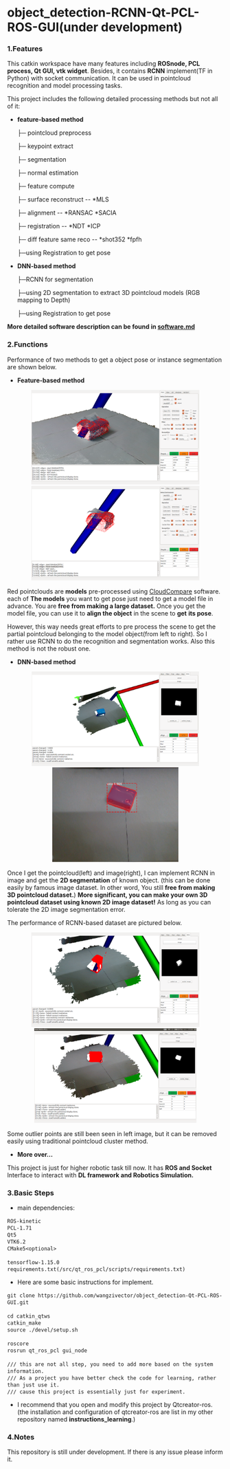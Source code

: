 # object_detection-RCNN-Qt-PCL-ROS-GUI(under development)

### 1.Features

This catkin workspace have many features including **ROSnode, PCL process, Qt GUI, vtk widget**.
Besides, it contains **RCNN** implement(TF in Python) with socket communication.
It can be used in pointcloud recognition and model processing tasks.

This project includes the following detailed processing methods but not all of it:

* **feature-based method**

  ├─ pointcloud preprocess
  
  ├─ keypoint extract
  
  ├─ segmentation
  
  ├─ normal estimation
  
  ├─ feature compute
  
  ├─ surface reconstruct -- *MLS
  
  ├─ alignment -- *RANSAC *SACIA
  
  ├─ registration -- *NDT *ICP
  
  ├─ diff feature same reco -- *shot352 *fpfh

  ├─using Registration to get pose

  

* **DNN-based method**

  ├─RCNN for segmentation

  ├─using 2D segmentation to extract 3D pointcloud models (RGB mapping to Depth)

  ├─using Registration to get pose

  

**More detailed software description can be found in [software.md](./software.md)**

### 2.Functions

Performance of two methods to get a object pose or instance segmentation are shown below.

* **Feature-based method <hand craft descriptor>**

<div align="center"> <img src="./assets/pics/c.png" height="220" /><img src="./assets/pics/b.png" height="220" /></div>

Red pointclouds are **models** pre-processed using [CloudCompare](http://cloudcompare.org/) software. each of **The models** you want to get pose just need to get a model file in advance. You are **free from making a large dataset.** Once you get the model file, you can use it to **align the object** in the scene to **get** **its pose**.

However, this way needs great efforts to pre process the scene to get the partial pointcloud belonging to the model object(from left to right). So I rather use RCNN to do the recognition and segmentation works. Also this method is not the robust one.

* **DNN-based method<RCNN>**

<div align="center"> <img src="./assets/pics/d.png" height="220" /><img src="./assets/pics/i.png" height="220" /></div>

Once I get the pointcloud(left) and image(right), I can implement RCNN in image and get the **2D segmentation** of known object. (this can be done easily by famous image dataset. In other word, You still **free from making 3D pointcloud dataset.**) **More significant, you can make your own 3D pointcloud dataset using known 2D image dataset!** As long as you can tolerate the 2D image segmentation error.

The performance of RCNN-based dataset are pictured below.

<div align="center"> <img src="./assets/pics/h.png" height="220" /><img src="./assets/pics/j.png" height="220" /></div>

 Some outlier points are still been seen in left image, but it can be removed easily using traditional pointcloud cluster method.

* **More over...**

This project is just for higher robotic task till now. It has **ROS and Socket** Interface to interact with **DL framework and Robotics Simulation.**

### 3.Basic Steps

* main dependencies:
```
ROS-kinetic
PCL-1.71
Qt5
VTK6.2
CMake5<optional>

tensorflow-1.15.0
requirements.txt(/src/qt_ros_pcl/scripts/requirements.txt)
```

* Here are some basic instructions for implement.

```
git clone https://github.com/wangzivector/object_detection-Qt-PCL-ROS-GUI.git

cd catkin_qtws
catkin_make 
source ./devel/setup.sh

roscore 
rosrun qt_ros_pcl gui_node

/// this are not all step, you need to add more based on the system information.
/// As a project you have better check the code for learning, rather than just use it.
/// cause this project is essentially just for experiment.
```

* I recommend that you open and modify this project by Qtcreator-ros.
(the installation and configuration of qtcreator-ros are list in my other repository named **instructions_learning**.)

### 4.Notes

This repository is still under development. If there is any issue please inform it. 
